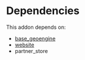 # Dependencies

This addon depends on:

- [base_geoengine](https://github.com/bringout/oca-technical)
- [website](https://github.com/bringout/oca-ocb-website/tree/33ba6b76d9cd1aa463f8ac53c8c5d7bc407487ed/odoo-bringout-oca-ocb-website)
- partner_store
